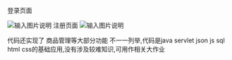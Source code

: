 登录页面

![输入图片说明](https://images.gitee.com/uploads/images/2021/0410/193059_cb9d0e5b_8754655.png "MU7V6XPDR@F0VEX@HTG%QCP.png")
注册页面
![输入图片说明](https://images.gitee.com/uploads/images/2021/0410/193234_b4fdf03f_8754655.png "(OD]76O`F6CEU$XLB_71D(Q.png")

代码还实现了 商品管理等大部分功能 不一一列举,代码是java servlet json js  sql html css的基础应用,没有涉及较难知识,可用作相关大作业